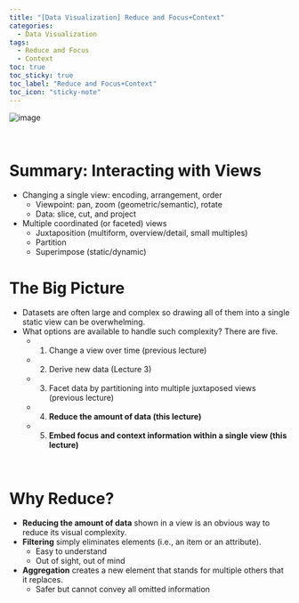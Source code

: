 ```yaml
---
title: "[Data Visualization] Reduce and Focus+Context"
categories:
  - Data Visualization
tags:
  - Reduce and Focus
  - Context
toc: true
toc_sticky: true
toc_label: "Reduce and Focus+Context"
toc_icon: "sticky-note"
---
```


![image](https://github.com/leechanwoo-kor/leechanwoo-kor.github.io/assets/55765292/159c74c5-0bd2-45f3-939a-f150d8fe4cd8)

<br>

# Summary: Interacting with Views

- Changing a single view: encoding, arrangement, order
  - Viewpoint: pan, zoom (geometric/semantic), rotate
  - Data: slice, cut, and project
- Multiple coordinated (or faceted) views
  - Juxtaposition (multiform, overview/detail, small multiples)
  - Partition
  - Superimpose (static/dynamic)

# The Big Picture

- Datasets are often large and complex so drawing all of them into a single static view can be overwhelming.
- What options are available to handle such complexity? There are five.
  - 1. Change a view over time (previous lecture)
  - 2. Derive new data (Lecture 3)
  - 3. Facet data by partitioning into multiple juxtaposed views (previous lecture)
  - 4. **Reduce the amount of data (this lecture)**
  - 5. **Embed focus and context information within a single view (this lecture)**

<br>

# Why Reduce?

- **Reducing the amount of data** shown in a view is an obvious way to reduce its visual complexity.
- **Filtering** simply eliminates elements (i.e., an item or an attribute).
  - Easy to understand
  - Out of sight, out of mind
- **Aggregation** creates a new element that stands for multiple others that it replaces.
  - Safer but cannot convey all omitted information
